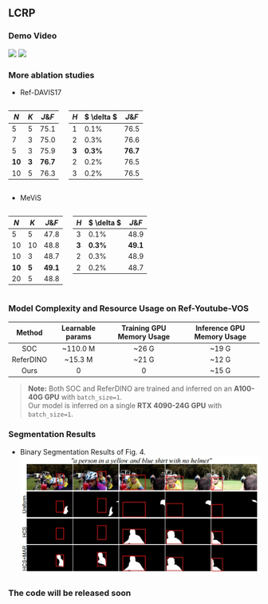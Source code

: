 ## LCRP  
### Demo Video
<p float="left">
  <img src="demo/video_1.gif" width="45%" />
  <img src="demo/video_2.gif" width="45%" />
</p>

### More ablation studies
- Ref-DAVIS17

<div style="display:flex; gap:20px;">

<div>

| $N$   | $K$   | $J \& F$   |
|-------|-------|-------|
| 5 | 5 | 75.1 |
| 7 | 3 | 75.0 |
| 5 | 3 | 75.9 |
| **10**| **3** | **76.7** |
| 10| 5 | 76.3 |

</div>

<div>

| $H$   | $ \delta $   | $J \& F$   |
|-------|-------|-------|
| 1 | 0.1% | 76.5 |
| 2 | 0.3% | 76.6 |
| **3** | **0.3%** | **76.7** |
| 2| 0.2%| 76.5|
| 3| 0.2%| 76.5|

</div>

</div>

- MeViS

<div style="display:flex; gap:20px;">

<div>

| $N$   | $K$   | $J \& F$   |
|-------|-------|-------|
| 5 | 5 | 47.8 |
| 10 | 10 | 48.8 |
| 10 | 3 | 48.7 |
| **10** | **5** | **49.1** |
| 20 | 5 | 48.8 |

</div>

<div>

| $H$   | $ \delta $   | $J \& F$   |
|-------|-------|-------|
| 3 | 0.1% | 48.9 |
| **3** | **0.3%** | **49.1** |
| 2 | 0.3% | 48.9 |
| 2 | 0.2% | 48.7 |

</div>

</div>

### Model Complexity and Resource Usage on Ref-Youtube-VOS
| Method | Learnable params | Training GPU Memory Usage |Inference GPU Memory Usage |
|:--------:|:-----------------:|:--------------:|:--------------:|
| SOC | ~110.0 M | ~26 G | ~19 G |
| ReferDINO | ~15.3 M | ~21 G | ~12 G |
| Ours | 0 | 0 | ~15 G |
> **Note:** Both SOC and ReferDINO are trained and inferred on an **A100-40G GPU** with `batch_size=1`.  
> Our model is inferred on a single **RTX 4090-24G GPU** with `batch_size=1`.

### Segmentation Results 
- Binary Segmentation Results of Fig. 4.
![](demo/Figure%204.png)

### The code will be released soon






